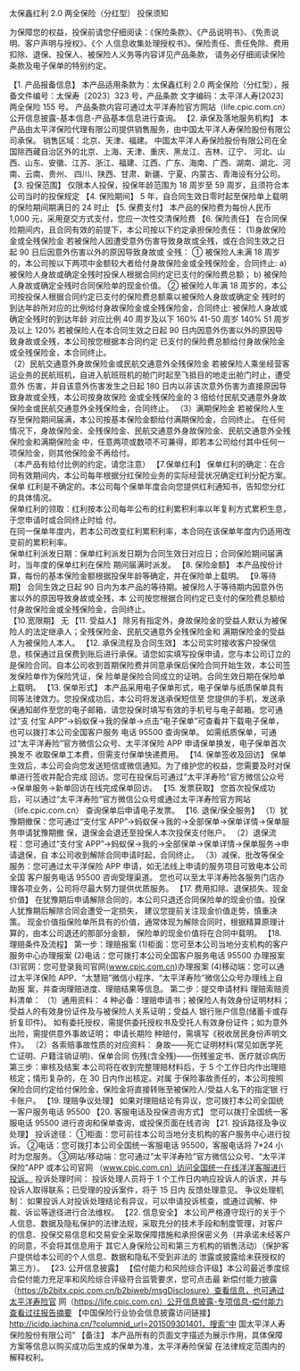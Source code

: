 太保鑫红利 2.0 两全保险（分红型） 
投保须知 
 
为保障您的权益，投保前请您仔细阅读：《保险条款》、《产品说明书》、《免责说明、客户声明与授权》、《个
人信息收集处理授权书》。保险责任、责任免除、费用扣除、退保、投保人、被保险人义务等内容详见产品条款，
请务必仔细阅读保险条款及电子保单的特别约定。 
 
【1. 产品报备信息】 
本产品适用条款为：太保鑫红利 2.0 两全保险（分红型），报备文件编号：太保寿〔2023〕323 号，产品条款
文字编码：太平洋人寿[2023]两全保险 155 号。 
产品条款内容可通过太平洋寿险官方网站（life.cpic.com.cn）公开信息披露-基本信息-产品基本信息进行查询。 
【2. 承保及落地服务机构】 
本产品由太平洋保险代理有限公司提供销售服务，由中国太平洋人寿保险股份有限公司承保。 
销售区域：北京、天津、福建。 
中国太平洋人寿保险股份有限公司在全国除西藏自治区外的北京、上海、天津、重庆、黑龙江、吉林、辽宁、
河北、山西、山东、安徽、江苏、浙江、福建、江西、广东、海南、广西、湖南、湖北、河南、云南、贵州、
四川、陕西、甘肃、新疆、宁夏、内蒙古、青海设有分公司。 
【3. 投保范围】 
仅限本人投保，投保年龄范围为 18 周岁至 59 周岁，且须符合本公司当时的投保规定 
【4. 保险期间】 
5 年，自合同生效日零时起至保险单上载明的保险期间期满日的 24 时止 
【5. 保费支付】 
本产品的保险费为每份人民币 1,000 元，采用趸交方式支付，您应一次性交清保险费 
【6. 保险责任】 
在合同保险期间内，且合同有效的前提下，本公司按以下约定承担保险责任： 
(1)身故保险金或全残保险金 
若被保险人因遭受意外伤害导致身故或全残，或在合同生效之日起 90 日后因意外伤害以外的原因导致身故或
全残： 
① 被保险人未满 18 周岁的，本公司按以下两项中金额较大者给付身故保险金或全残保险金，合同终止: 
a) 被保险人身故或确定全残时投保人根据合同约定已支付的保险费总额； 
b) 被保险人身故或确定全残时合同保险单的现金价值。 
② 被保险人年满 18 周岁的，本公司按投保人根据合同约定已支付的保险费总额乘以被保险人身故或确定全
残时的到达年龄所对应的比例给付身故保险金或全残保险金，合同终止: 
被保险人身故或确定全残时的到达年龄 对应比例 
40 周岁及以下 160% 
41-50 周岁 140% 
51 周岁及以上 120% 
若被保险人在本合同生效之日起 90 日内因意外伤害以外的原因导致身故或全残，本公司按您根据本合同约定
已支付的保险费总额给付身故保险金或全残保险金，本合同终止。  
（2）民航交通意外身故保险金或民航交通意外全残保险金 
若被保险人乘坐经营客运业务的民航班机，自进入航班班机的舱门时起至飞抵目的地走出舱门时止，遭受意外
伤害，并自该意外伤害发生之日起 180 日内以非该次意外伤害为直接原因导致身故或全残，本公司按身故保险
金或全残保险金的 3 倍给付民航交通意外身故保险金或民航交通意外全残保险金，合同终止。 
（3）满期保险金 
若被保险人生存至保险期间届满，本公司按基本保险金额给付满期保险金，合同终止。 
在任何情况下，身故保险金、全残保险金、民航交通意外身故保险金、民航交通意外全残保险金和满期保险金
中，任意两项或数项不可兼得，即若本公司给付其中任何一项保险金，则其他保险金不再给付。  
（本产品有给付比例的约定，请您注意） 
【7.保单红利】 
保单红利的确定：在合同有效期间内，本公司每年根据分红保险业务的实际经营状况确定红利分配方案。保单
红利是不确定的。本公司每个保单年度会向您提供红利通知书，告知您分红的具体情况。  
保单红利的领取：红利按本公司每年公布的红利累积利率以年复利方式累积生息，于您申请时或合同终止时给
付。  
在同一保单年度内，若本公司改变红利累积利率，本合同在该保单年度内仍适用改变前的累积利率。  
保单红利派发日期：保单红利派发日期为合同生效日对应日；合同保险期间届满时，当年度的保单红利在保险
期间届满时派发。 
【8. 保险金额】 
本产品按份计算，每份的基本保险金额根据投保年龄等确定，并在保险单上载明。 
【9.等待期】 
合同生效之日起 90 日内为本产品的等待期。被保险人于等待期内因意外伤害以外的原因导致身故或全残，本
公司按您根据合同约定已支付的保险费总额给付身故保险金或全残保险金，合同终止。  
【10.宽限期】 
无 
【11. 受益人】 
除另有指定外，身故保险金的受益人默认为被保险人的法定继承人；全残保险金、民航交通意外全残保险金和
满期保险金的受益人为被保险人本人。 
【12. 承保流程及合同生效】 
本公司实时接收客户投保信息，核保通过且保费到账后进行承保。请您如实填写投保申请，您与本公司订立的
是保险合同。自本公司收到首期保险费并同意承保后保险合同开始生效，本公司签发保险单作为保险凭证，保
险单是保险合同成立的证明。合同生效日期在保险单上载明。 
【13. 保单形式】 
本产品采用电子保单形式，电子保单与纸质保单具有同等法律效力。您投保成功后，本公司将发送承保短信至
您提供的手机，发送承保通知邮件至您的电子邮箱，请您投保时填写有效的手机号与电子邮箱。您可通过“支
付宝 APP”→蚂蚁保→我的保单→点击“电子保单”可查看并下载电子保单，也可以拨打本公司全国客户服务
电话 95500 查询保单。 
如需纸质保单，可通过“太平洋寿险”官方微信公众号、太平洋保险 APP 申请保单换发，电子保单首次换发不
收取保单工本费，但需支付保单快递费用。 
【14. 保单签收及回访】 
保单生效后，本公司会向您发送短信或微信通知。为了维护您的权益，您需要及时对保单进行签收并配合完成
回访。您可在投保后可通过"太平洋寿险"官方微信公众号→保单服务→新单回访在线完成保单回访。 
【15. 发票获取】 
您首次投保成功后，可以通过“太平洋寿险”官方微信公众号或通过太平洋寿险官方网站（life.cpic.com.cn）
查询保单后申请电子发票。 
【16. 退保/保全服务】 
（1）犹豫期撤保：您可通过“支付宝 APP”→蚂蚁保→我的→全部保单→保单详情→保单服务申请犹豫期撤
保，退保金会退还至投保人本次投保支付账户。 
（2）退保流程：您可通过“⽀付宝 APP”→蚂蚁保→我的→全部保单→保单详情→保单服务→申请退保，自
本公司收到解除合同申请时起，合同终止。 
（3）减保、批改等保全服务：您可通过太平洋保险 APP 申请，如无法线上申请的服务项目可致电本公司全国
客户服务电话 95500 咨询受理渠道。 
您也可以至太平洋寿险各服务门店办理各项业务，公司将尽最大努力提供优质服务。 
【17. 费用扣除、退保损失、现金价值】 
在犹豫期后申请解除合同的，本公司只退还合同保险单的现金价值。投保人犹豫期后解除合同会遭受一定损失，
建议您提前关注现金价值走势，慎重决策。 
现金价值指保险单所具有的价值，通常体现为解除合同时，根据精算原理计算的，由本公司退还的那部分金额，
保险单的现金价值将在合同中载明。 
【18. 理赔条件及流程】 
第一步：理赔报案 
(1)柜面：您可至本公司当地分支机构的客户服务中心办理报案 
(2)电话：您可拨打本公司全国客户服务电话 95500 办理报案 
(3)官网：您可登录我司官网(www.cpic.com.cn)办理报案 
(4)移动端：您可以通过太平洋保险 APP、“太慧赔”微信小程序、“太平洋寿险”微信公众号办理线上自助报
案，并查询理赔进度、理赔结果等信息。 
第二步：提交申请材料 
理赔索赔资料清单： 
（1）通用资料： 
4 种必备：理赔申请书；被保险人有效身份证明材料；受益人的有效身份证件及与被保险人关系证明；受益人
银行账户信息(储蓄卡或存折复印件)。 
如有委托授权，需提供委托授权书及受托人有效身份证件；如为意外出险，需提供意外事故证明； 申请长期险
种赔付，需填写《税收居民身份声明文件》。 
（2）各索赔事故性质的对应资料： 
身故——死亡证明材料(常见如医学死亡证明、户籍注销证明)、保单合同 
伤残(含全残)——伤残鉴定书、医疗就诊病历 
第三步：审核及结案 
本公司将在收到完整理赔材料后，于 5 个工作日内作出理赔核定；情形复杂的，在 30 日内作出核定。对属
于保险事故责任的，本公司按照保险合同约定给付保险金，保险金将直接转账至被保险人/受益人名下的指定银
行卡账户。 
【19. 理赔争议处理】 
如果对理赔结论有异议，您可拨打本公司全国统一客户服务电话 95500 
【20. 客服电话及投保咨询方式】 
您可以拨打全国统一客服电话 95500 进行咨询和保单查询，或投保页面在线咨询 
【21. 投诉路径及争议处理】 
投诉途径： 
①柜面：您可前往本公司当地分支机构的客户服务中心进行投诉。 
②电话：您可拨打本公司全国统一客服电话 95500，客服电话将 7*24 小时为您服务。 
③网站/移动端：您可通过“太平洋寿险”官方微信公众号、“太平洋保险”APP 或本公司官网
（www.cpic.com.cn）访问全国统一在线洋洋客服进行投诉。 
投诉处理时间： 
投诉处理人员将于 1 个工作日内响应投诉人的诉求，并与投诉人取得联系；已受理的投诉案件，将于 15 日内
反馈处理意见。 
争议处理机制： 
如果投诉人对投诉处理结论有异议，可以申请投诉核查，或通过调解、仲裁、诉讼等途径进行合法维权。 
【22. 信息安全】 
本公司严格遵守现行的关于个人信息、数据及隐私保护的法律法规，采取充分的技术手段和制度管理，对客户
的信息、投保交易信息和交易安全采取保障措施和承担保密义务（并承诺未经客户的同意，不会将其信息用于
其它人身保险公司和第三方机构的销售活动）（保护客户提供给本公司的个人信息、数据和隐私不受到非法的
泄露或披露给未获授权的第三方）。 
【23. 公开信息披露】 
【偿付能力和风险综合评级】本公司最近季度综合偿付能力充足率和风险综合评级符合监管要求，您可点击最
新偿付能力披露（https://b2bitx.cpic.com.cn/b2biweb/msgDisclosure）查看信息，也可通过太平洋寿险官
网（https://life.cpic.com.cn）公开信息披露-专项信息-偿付能力查看过往报告摘要 
【中国保险行业协会信息披露访问链接】http://icidp.iachina.cn/?columnid_url=201509301401，搜索“中
国太平洋人寿保险股份有限公司” 
【备注】 
本产品所有的页面文字描述为展示作用，具体保障方案等信息以购买成功后生成的保单为准，太平洋寿险保留
在法律规定范围内的解释权利。 
 
